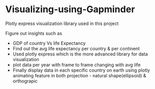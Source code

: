 # Visualizing-using-Gapminder
Plotly express visualization library used in this project

Figure out insights such as
- GDP of country Vs life Expectancy
- Find out the avg life expectancy per country & per continent 
- Used plotly express which is the more advanced library for data visualization 
- plot data per year with frame to frame changing with avg life
- Finally display data in each specific country on earth using plotly animating feature in both projection - natural shape(ellipsoid) & orthograpic
